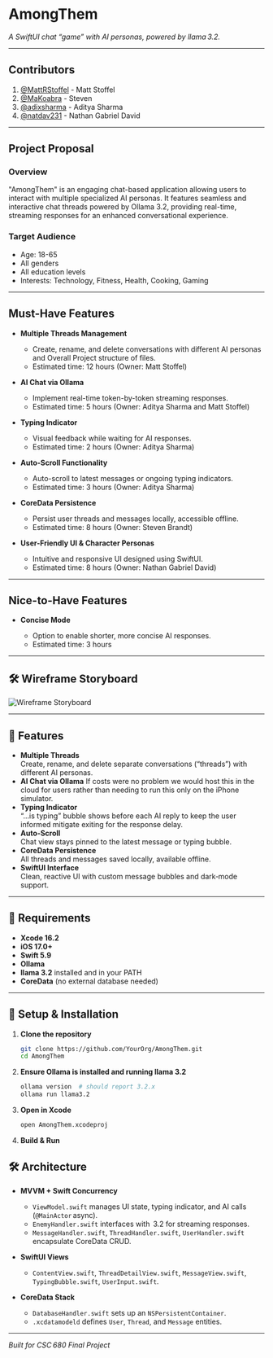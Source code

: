 # AmongThem

_A SwiftUI chat “game” with AI personas, powered by llama 3.2._

---

## Contributors

1. [@MattRStoffel](https://github.com/MattRStoffel) - Matt Stoffel
2. [@MaKoabra](https://github.com/MaKoabra)         - Steven 
3. [@adixsharma](https://github.com/adixsharma)     - Aditya Sharma
4. [@natdav231](https://github.com/natdav231)       - Nathan Gabriel David

---

## Project Proposal

### Overview

"AmongThem" is an engaging chat-based application allowing users to interact with multiple specialized AI personas. It features seamless and interactive chat threads powered by Ollama 3.2, providing real-time, streaming responses for an enhanced conversational experience.

### Target Audience

* Age: 18-65
* All genders
* All education levels
* Interests: Technology, Fitness, Health, Cooking, Gaming

---

## Must-Have Features

* **Multiple Threads Management**

  * Create, rename, and delete conversations with different AI personas and Overall Project structure of files.
  * Estimated time: 12 hours (Owner: Matt Stoffel)

* **AI Chat via Ollama**

  * Implement real-time token-by-token streaming responses.
  * Estimated time: 5 hours (Owner: Aditya Sharma and Matt Stoffel)

* **Typing Indicator**

  * Visual feedback while waiting for AI responses.
  * Estimated time: 2 hours (Owner: Aditya Sharma)

* **Auto-Scroll Functionality**

  * Auto-scroll to latest messages or ongoing typing indicators.
  * Estimated time: 3 hours (Owner: Aditya Sharma)

* **CoreData Persistence**

  * Persist user threads and messages locally, accessible offline.
  * Estimated time: 8 hours (Owner: Steven Brandt)

* **User-Friendly UI & Character Personas**

  * Intuitive and responsive UI designed using SwiftUI.
  * Estimated time: 8 hours (Owner: Nathan Gabriel David)

---

## Nice-to-Have Features

* **Concise Mode**

  * Option to enable shorter, more concise AI responses.
  * Estimated time: 3 hours

---
## 🛠 Wireframe Storyboard

![Wireframe Storyboard](https://i.imgur.com/abPgspe.png)

---

## 🚀 Features

- **Multiple Threads**  
  Create, rename, and delete separate conversations (“threads”) with different AI personas.  
- **AI Chat via Ollama**
  If costs were no problem we would host this in the cloud for users rather than needing to run this only on the iPhone simulator.
- **Typing Indicator**  
  “…is typing” bubble shows before each AI reply to keep the user informed mitigate exiting for the response delay.  
- **Auto‑Scroll**  
  Chat view stays pinned to the latest message or typing bubble.  
- **CoreData Persistence**  
  All threads and messages saved locally, available offline.  
- **SwiftUI Interface**  
  Clean, reactive UI with custom message bubbles and dark‑mode support.

---

## 📝 Requirements

- **Xcode 16.2**  
- **iOS 17.0+**  
- **Swift 5.9**
- **Ollama**
- **llama 3.2** installed and in your PATH  
- **CoreData** (no external database needed)

---

## 🔧 Setup & Installation

1. **Clone the repository**  
   ```bash
   git clone https://github.com/YourOrg/AmongThem.git
   cd AmongThem
2. **Ensure Ollama is installed and running llama 3.2**

   ```bash
   ollama version  # should report 3.2.x
   ollama run llama3.2
3. **Open in Xcode**  

   ```bash
   open AmongThem.xcodeproj
4. **Build & Run**  

## 🛠 Architecture

- **MVVM + Swift Concurrency**  
  - `ViewModel.swift` manages UI state, typing indicator, and AI calls (`@MainActor` async).  
  - `EnemyHandler.swift` interfaces with  3.2 for streaming responses.  
  - `MessageHandler.swift`, `ThreadHandler.swift`, `UserHandler.swift` encapsulate CoreData CRUD.  

- **SwiftUI Views**  
  - `ContentView.swift`, `ThreadDetailView.swift`, `MessageView.swift`, `TypingBubble.swift`, `UserInput.swift`.  

- **CoreData Stack**  
  - `DatabaseHandler.swift` sets up an `NSPersistentContainer`.  
  - `.xcdatamodeld` defines `User`, `Thread`, and `Message` entities.  

---
_Built for CSC 680 Final Project_
